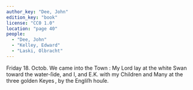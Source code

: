 ```yaml
---
author_key: "Dee, John"
edition_key: "book"
license: "CC0 1.0"
location: "page 40"
people:
  - "Dee, John"
  - "Kelley, Edward"
  - "Laski, Olbracht"
---
```

Friday 18. Octob. We came into the Town : My Lord lay at the white Swan toward the
water-ſide, and I, and E.K. with my Children and Many at the three golden Keyes , by the
Engliſh houſe.
